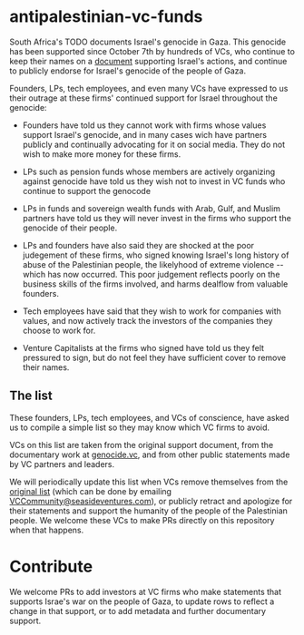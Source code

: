 # antipalestinian-vc-funds

South Africa's TODO documents Israel's genocide in Gaza. This genocide has been
supported since October 7th by hundreds of VCs, who continue to keep their names
on a [document]() supporting Israel's actions, and continue to publicly endorse
for Israel's genocide of the people of Gaza.

Founders, LPs, tech employees, and even many VCs have expressed to us their
outrage at these firms' continued support for Israel throughout the genocide:

- Founders have told us they cannot work with firms whose values support
  Israel's genocide, and in many cases wich have partners publicly and continually
  advocating for it on social media. They do not wish to make more money for these
  firms.

- LPs such as pension funds whose members are actively organizing against
  genocide have told us they wish not to invest in VC funds who continue to
  support the genocode

- LPs in funds and sovereign wealth funds with Arab, Gulf, and Muslim partners
  have told us they will never invest in the firms who support the genocide of
  their people.

- LPs and founders have also said they are shocked at the poor judegement of
  these firms, who signed knowing Israel's long history of abuse of the
  Palestinian people, the likelyhood of extreme violence -- which has now
  occurred. This poor judgement reflects poorly on the business skills of the
  firms involved, and harms dealflow from valuable founders.

- Tech employees have said that they wish to work for companies with values, and
  now actively track the investors of the companies they choose to work for.

- Venture Capitalists at the firms who signed have told us they felt pressured
  to sign, but do not feel they have sufficient cover to remove their names.

## The list

These founders, LPs, tech employees, and VCs of conscience, have asked us to
compile a simple list so they may know which VC firms to avoid.

VCs on this list are taken from the original support document, from the
documentary work at [genocide.vc](https://genocide.vc), and from other public
statements made by VC partners and leaders.

We will periodically update this list when VCs remove themselves from the
[original
list](https://docs.google.com/document/d/e/2PACX-1vTc_OIs8MSVxqz0To2diHiDd_UIQBg_wBHLnmIQNtoTRQaFrC2ZcUWiOqR7dHMe2KnfnU-Bi7n-1XpW/pub)
(which can be done by emailing
[VCCommunity@seasideventures.com](mailto:VCCommunity@seasideventures.com)), or
publicly retract and apologize for their statements and support the humanity of
the people of the Palestinian people. We welcome these VCs to make PRs directly
on this repository when that happens.

# Contribute

We welcome PRs to add investors at VC firms who make statements that supports
Israe's war on the people of Gaza, to update rows to reflect a change in that
support, or to add metadata and further documentary support.
